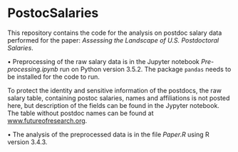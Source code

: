 # PostocSalaries

This repository contains the code for the analysis on postdoc salary data performed for the paper: *Assessing the Landscape of U.S. Postdoctoral Salaries*.

• Preprocessing of the raw salary data is in the Jupyter notebook _Pre-processing.ipynb_ run on Python version 3.5.2. The package `pandas` needs to be installed for the code to run.

To protect the identity and sensitive information of the postdocs, the raw salary table, containing postoc salaries, names and affiliations is not posted here, but description of the fields can be found in the Jypyter notebook. The table without postdoc names can be found at www.futureofresearch.org.

• The analysis of the preprocessed data is in the file _Paper.R_ using R version 3.4.3.

